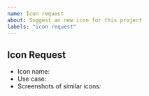 ```yaml
---
name: Icon request
about: Suggest an new icon for this project
labels: "icon request"
---
```


<!--
Before creating an icon request, please search to see if someone has requested the icon already. If there is an open request, please add a 👍.
-->

## Icon Request

* Icon name:
* Use case:
* Screenshots of similar icons: